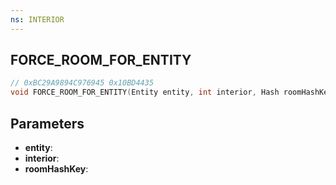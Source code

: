 ```yaml
---
ns: INTERIOR
---
```

## FORCE_ROOM_FOR_ENTITY

```c
// 0xBC29A9894C976945 0x10BD4435
void FORCE_ROOM_FOR_ENTITY(Entity entity, int interior, Hash roomHashKey);
```

## Parameters
* **entity**:
* **interior**:
* **roomHashKey**:
